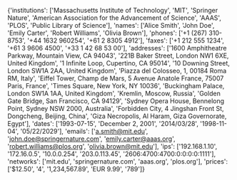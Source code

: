{'institutions': ['Massachusetts Institute of Technology', 'MIT', 'Springer Nature', 'American Association for the Advancement of Science', 'AAAS', 'PLOS', 'Public Library of Science'], 'names': ['Alice Smith', 'John Doe', 'Emily Carter', 'Robert Williams', 'Olivia Brown'], 'phones': ['+1 (267) 310-8753', '+44 1632 960254', '+61 2 8305 4912'], 'faxes': ['+1 212 555 1234', '+61 3 9606 4500', '+33 1 42 68 53 00'], 'addresses': ['1600 Amphitheatre Parkway, Mountain View, CA 94043', '221B Baker Street, London NW1 6XE, United Kingdom', '1 Infinite Loop, Cupertino, CA 95014', '10 Downing Street, London SW1A 2AA, United Kingdom', 'Piazza del Colosseo, 1, 00184 Roma RM, Italy', 'Eiffel Tower, Champ de Mars, 5 Avenue Anatole France, 75007 Paris, France', 'Times Square, New York, NY 10036', 'Buckingham Palace, London SW1A 1AA, United Kingdom', 'Kremlin, Moscow, Russia', 'Golden Gate Bridge, San Francisco, CA 94129', 'Sydney Opera House, Bennelong Point, Sydney NSW 2000, Australia', 'Forbidden City, 4 Jingshan Front St, Dongcheng, Beijing, China', 'Giza Necropolis, Al Haram, Giza Governorate, Egypt'], 'dates': ['1993-07-15', 'December 2, 2001', '2014/03/28', '1998-11-04', '05/22/2029'], 'emails': ['a.smith@mit.edu', 'john.doe@springernature.com', 'emily.carter@aaas.org', 'robert.williams@plos.org', 'olivia.brown@mit.edu'], 'ips': ['192.168.1.10', '172.16.0.5', '10.0.0.254', '203.0.113.45', '2606:4700:4700:0:0:0:0:1111'], 'networks': ['mit.edu', 'springernature.com', 'aaas.org', 'plos.org'], 'prices': ['$12.50', '4', '1,234,567.89', 'EUR 9.99', '789']}